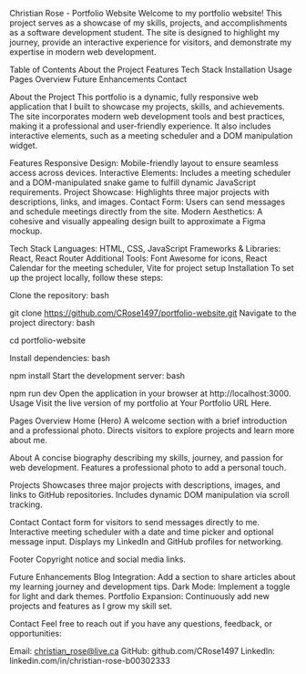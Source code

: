 Christian Rose - Portfolio Website
Welcome to my portfolio website! This project serves as a showcase of my skills, projects, and accomplishments as a software development student. 
The site is designed to highlight my journey, provide an interactive experience for visitors, and demonstrate my expertise in modern web development.

Table of Contents
About the Project
Features
Tech Stack
Installation
Usage
Pages Overview
Future Enhancements
Contact

About the Project
This portfolio is a dynamic, fully responsive web application that I built to showcase my projects, skills, and achievements.
The site incorporates modern web development tools and best practices, making it a professional and user-friendly experience. 
It also includes interactive elements, such as a meeting scheduler and a DOM manipulation widget.

Features
Responsive Design: Mobile-friendly layout to ensure seamless access across devices.
Interactive Elements: Includes a meeting scheduler and a DOM-manipulated snake game to fulfill dynamic JavaScript requirements.
Project Showcase: Highlights three major projects with descriptions, links, and images.
Contact Form: Users can send messages and schedule meetings directly from the site.
Modern Aesthetics: A cohesive and visually appealing design built to approximate a Figma mockup.

Tech Stack
Languages: HTML, CSS, JavaScript
Frameworks & Libraries: React, React Router
Additional Tools: Font Awesome for icons, React Calendar for the meeting scheduler, Vite for project setup
Installation
To set up the project locally, follow these steps:

Clone the repository:
bash

git clone https://github.com/CRose1497/portfolio-website.git
Navigate to the project directory:
bash

cd portfolio-website

Install dependencies:
bash

npm install
Start the development server:
bash

npm run dev
Open the application in your browser at http://localhost:3000.
Usage
Visit the live version of my portfolio at Your Portfolio URL Here.

Pages Overview
Home (Hero)
A welcome section with a brief introduction and a professional photo.
Directs visitors to explore projects and learn more about me.

About
A concise biography describing my skills, journey, and passion for web development.
Features a professional photo to add a personal touch.

Projects
Showcases three major projects with descriptions, images, and links to GitHub repositories.
Includes dynamic DOM manipulation via scroll tracking.

Contact
Contact form for visitors to send messages directly to me.
Interactive meeting scheduler with a date and time picker and optional message input.
Displays my LinkedIn and GitHub profiles for networking.

Footer
Copyright notice and social media links.

Future Enhancements
Blog Integration: Add a section to share articles about my learning journey and development tips.
Dark Mode: Implement a toggle for light and dark themes.
Portfolio Expansion: Continuously add new projects and features as I grow my skill set.

Contact
Feel free to reach out if you have any questions, feedback, or opportunities:

Email: christian_rose@live.ca
GitHub: github.com/CRose1497
LinkedIn: linkedin.com/in/christian-rose-b00302333
